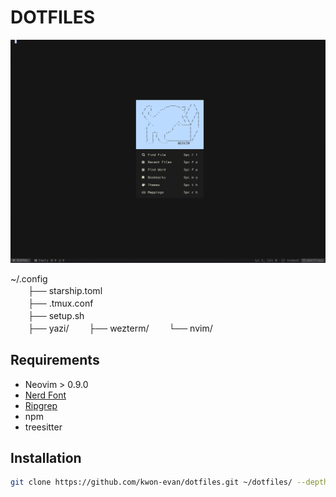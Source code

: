 # DOTFILES

![image](./assets/screen_shot_1.png)

~/.config  
　　├── starship.toml  
　　├── .tmux.conf  
　　├── setup.sh  
　　├── yazi/
　　├── wezterm/
　　└── nvim/

## Requirements

- Neovim > 0.9.0
- [Nerd Font](https://www.nerdfonts.com/)
- [Ripgrep](https://github.com/BurntSushi/ripgrep)
- npm
- treesitter

## Installation

```bash
git clone https://github.com/kwon-evan/dotfiles.git ~/dotfiles/ --depth 1 && ~/dotfiles/setup.sh
```
